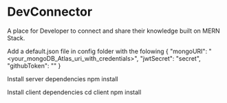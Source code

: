 # DevConnector
A place for Developer to connect and share their knowledge built on MERN Stack.

Add a default.json file in config folder with the folowing
{
  "mongoURI": "<your_mongoDB_Atlas_uri_with_credentials>",
  "jwtSecret": "secret",
  "githubToken": ""
}

Install server dependencies
npm install

Install client dependencies
cd client
npm install
